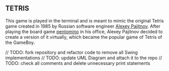 ## TETRIS

This game is played in the terminal and is meant to mimic the original Tetris game created in 1985 by Russian software engineer [Alexey Pajitnov](<https://www.britannica.com/biography/Alexey-Pajitnov>). After playing the board game [pentomino](<https://web.ma.utexas.edu/users/smmg/archive/1997/radin.html>) in his office, Alexey Pajitnov decided to create a version of it virtually, which became the popular game of Tetris of the GameBoy.

// TODO: fork repository and refactor code to remove all Swing implementations
// TODO: update UML Diagram and attach it to the repo
// TODO: check all comments and delete unnecessary print statements